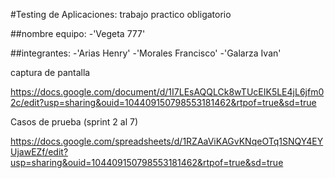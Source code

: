 #Testing de Aplicaciones: trabajo practico obligatorio 

##nombre equipo:
-'Vegeta 777'

##integrantes:
-'Arias Henry'
-'Morales Francisco'
-'Galarza Ivan'

captura de pantalla

https://docs.google.com/document/d/1I7LEsAQQLCk8wTUcEIK5LE4jL6jfm02c/edit?usp=sharing&ouid=104409150798553181462&rtpof=true&sd=true

Casos de prueba (sprint 2 al 7)

https://docs.google.com/spreadsheets/d/1RZAaViKAGvKNqeOTq1SNQY4EYUjawEZf/edit?usp=sharing&ouid=104409150798553181462&rtpof=true&sd=true
